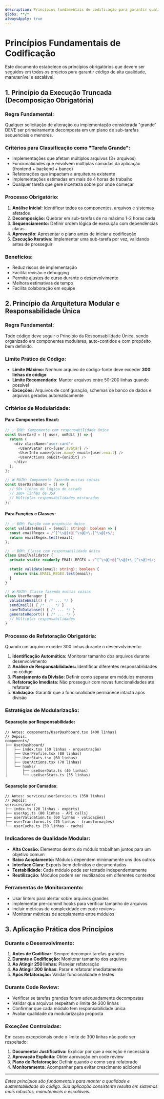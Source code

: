 ```yaml
---
description: Princípios fundamentais de codificação para garantir qualidade, manutenibilidade e arquitetura modular
globs: **/*
alwaysApply: true
---
```


# Princípios Fundamentais de Codificação

Este documento estabelece os princípios obrigatórios que devem ser seguidos em todos os projetos para garantir código de alta qualidade, manutenível e escalável.

## 1. Princípio da Execução Truncada (Decomposição Obrigatória)

### **Regra Fundamental:**
Qualquer solicitação de alteração ou implementação considerada "grande" DEVE ser primeiramente decomposta em um plano de sub-tarefas sequenciais e menores.

### **Critérios para Classificação como "Tarefa Grande":**
- Implementações que afetam múltiplos arquivos (3+ arquivos)
- Funcionalidades que envolvem múltiplas camadas da aplicação (frontend + backend + banco)
- Refatorações que impactam a arquitetura existente
- Implementações estimadas em mais de 4 horas de trabalho
- Qualquer tarefa que gere incerteza sobre por onde começar

### **Processo Obrigatório:**
1. **Análise Inicial:** Identificar todos os componentes, arquivos e sistemas afetados
2. **Decomposição:** Quebrar em sub-tarefas de no máximo 1-2 horas cada
3. **Sequenciamento:** Definir ordem lógica de execução com dependências claras
4. **Aprovação:** Apresentar o plano antes de iniciar a codificação
5. **Execução Iterativa:** Implementar uma sub-tarefa por vez, validando antes de prosseguir

### **Benefícios:**
- Reduz riscos de implementação
- Facilita revisão e debugging
- Permite ajustes de curso durante o desenvolvimento
- Melhora estimativas de tempo
- Facilita colaboração em equipe

## 2. Princípio da Arquitetura Modular e Responsabilidade Única

### **Regra Fundamental:**
Todo código deve seguir o Princípio da Responsabilidade Única, sendo organizado em componentes modulares, auto-contidos e com propósito bem definido.

### **Limite Prático de Código:**
- **Limite Máximo:** Nenhum arquivo de código-fonte deve exceder **300 linhas de código**
- **Limite Recomendado:** Manter arquivos entre 50-200 linhas quando possível
- **Exceções:** Arquivos de configuração, schemas de banco de dados e arquivos gerados automaticamente

### **Critérios de Modularidade:**

#### **Para Componentes React:**
```typescript
// ✅ BOM: Componente com responsabilidade única
const UserCard = ({ user, onEdit }) => {
  return (
    <div className="user-card">
      <UserAvatar src={user.avatar} />
      <UserInfo name={user.name} email={user.email} />
      <UserActions onEdit={onEdit} />
    </div>
  );
};

// ❌ RUIM: Componente fazendo muitas coisas
const UserDashboard = () => {
  // 50+ linhas de lógica de estado
  // 100+ linhas de JSX
  // Múltiplas responsabilidades misturadas
};
```

#### **Para Funções e Classes:**
```typescript
// ✅ BOM: Função com propósito único
const validateEmail = (email: string): boolean => {
  const emailRegex = /^[^\s@]+@[^\s@]+\.[^\s@]+$/;
  return emailRegex.test(email);
};

// ✅ BOM: Classe com responsabilidade única
class EmailValidator {
  private static readonly EMAIL_REGEX = /^[^\s@]+@[^\s@]+\.[^\s@]+$/;
  
  static validate(email: string): boolean {
    return this.EMAIL_REGEX.test(email);
  }
}

// ❌ RUIM: Classe fazendo muitas coisas
class UserManager {
  validateEmail() { /* ... */ }
  sendEmail() { /* ... */ }
  saveToDatabase() { /* ... */ }
  generateReport() { /* ... */ }
  // Múltiplas responsabilidades
}
```

### **Processo de Refatoração Obrigatória:**

Quando um arquivo exceder 300 linhas durante o desenvolvimento:

1. **Identificação Automática:** Monitorar tamanho dos arquivos durante desenvolvimento
2. **Análise de Responsabilidades:** Identificar diferentes responsabilidades no código
3. **Planejamento da Divisão:** Definir como separar em módulos menores
4. **Refatoração Imediata:** Não prosseguir com novas funcionalidades até refatorar
5. **Validação:** Garantir que a funcionalidade permanece intacta após divisão

### **Estratégias de Modularização:**

#### **Separação por Responsabilidade:**
```
// Antes: components/UserDashboard.tsx (400 linhas)
// Depois:
components/
├── UserDashboard/
│   ├── index.tsx (50 linhas - orquestração)
│   ├── UserProfile.tsx (80 linhas)
│   ├── UserStats.tsx (60 linhas)
│   ├── UserActions.tsx (70 linhas)
│   └── hooks/
│       ├── useUserData.ts (40 linhas)
│       └── useUserStats.ts (35 linhas)
```

#### **Separação por Camadas:**
```
// Antes: services/userService.ts (350 linhas)
// Depois:
services/user/
├── index.ts (20 linhas - exports)
├── userApi.ts (80 linhas - API calls)
├── userValidation.ts (60 linhas - validações)
├── userTransforms.ts (70 linhas - transformações)
└── userCache.ts (50 linhas - cache)
```

### **Indicadores de Qualidade Modular:**
- **Alta Coesão:** Elementos dentro do módulo trabalham juntos para um objetivo comum
- **Baixo Acoplamento:** Módulos dependem minimamente uns dos outros
- **Interface Clara:** Exports bem definidos e documentados
- **Testabilidade:** Cada módulo pode ser testado independentemente
- **Reutilização:** Módulos podem ser reutilizados em diferentes contextos

### **Ferramentas de Monitoramento:**
- Usar linters para alertar sobre arquivos grandes
- Implementar pre-commit hooks para verificar tamanho de arquivos
- Incluir métricas de complexidade em code reviews
- Monitorar métricas de acoplamento entre módulos

## 3. Aplicação Prática dos Princípios

### **Durante o Desenvolvimento:**
1. **Antes de Codificar:** Sempre decompor tarefas grandes
2. **Durante a Codificação:** Monitorar tamanho dos arquivos
3. **Ao Atingir 250 linhas:** Planejar refatoração
4. **Ao Atingir 300 linhas:** Parar e refatorar imediatamente
5. **Após Refatoração:** Validar funcionalidade e testes

### **Durante Code Review:**
- Verificar se tarefas grandes foram adequadamente decompostas
- Validar que arquivos respeitam o limite de 300 linhas
- Confirmar que cada módulo tem responsabilidade única
- Avaliar qualidade da modularização proposta

### **Exceções Controladas:**
Em casos excepcionais onde o limite de 300 linhas não pode ser respeitado:
1. **Documentar Justificativa:** Explicar por que a exceção é necessária
2. **Aprovação Explícita:** Obter aprovação em code review
3. **Plano de Refatoração:** Definir quando e como será refatorado
4. **Monitoramento:** Acompanhar para evitar crescimento adicional

---

*Estes princípios são fundamentais para manter a qualidade e sustentabilidade do código. Sua aplicação consistente resulta em sistemas mais robustos, manuteníveis e escaláveis.*

